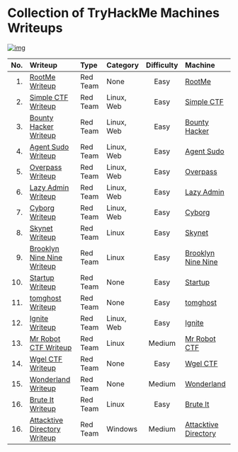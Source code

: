 # Collection of TryHackMe Machines Writeups

[![img](https://tryhackme-badges.s3.amazonaws.com/iffathanafiah.png)](https://tryhackme.com/p/iffathanafiah)

|No.| Writeup | Type | Category | Difficulty | Machine |
| ---: | :--- | :--- | :--- | :---: | :--- |
| 1. | [RootMe Writeup](RootMe/readme.md) | Red Team | None | Easy | [RootMe](https://tryhackme.com/room/rrootme) |
| 2. | [Simple CTF Writeup](Simple%20CTF/readme.md) | Red Team | Linux, Web | Easy | [Simple CTF](https://tryhackme.com/room/easyctf) |
| 3. | [Bounty Hacker Writeup](Bounty%20Hacker/readme.md) | Red Team | Linux, Web | Easy | [Bounty Hacker](https://tryhackme.com/room/cowboyhacker) |
| 4. | [Agent Sudo Writeup](Agent%20Sudo/readme.md) | Red Team | Linux, Web | Easy | [Agent Sudo](https://tryhackme.com/room/agentsudoctf) |
| 5. | [Overpass Writeup](Overpass/readme.md) | Red Team | Linux, Web | Easy | [Overpass](https://tryhackme.com/room/overpass) |
| 6. | [Lazy Admin Writeup](Lazy%20Admin/readme.md) | Red Team | Linux, Web | Easy | [Lazy Admin](https://tryhackme.com/room/lazyadmin) |
| 7. | [Cyborg Writeup](Cyborg/readme.md) | Red Team | Linux, Web | Easy | [Cyborg](https://thttps://tryhackme.com/room/cyborgt8) |
| 8. | [Skynet Writeup](Skynet/readme.md) | Red Team | Linux | Easy | [Skynet](https://tryhackme.com/room/skynet) |
| 9. | [Brooklyn Nine Nine Writeup](Brooklyn%20Nine%20Nine/readme.md) | Red Team | Linux | Easy | [Brooklyn Nine Nine](https://tryhackme.com/room/brooklynninenine) |
| 10. | [Startup Writeup](Startup/readme.md) | Red Team | None | Easy | [Startup](https://tryhackme.com/room/startup) |
| 11. | [tomghost Writeup](tomghost/readme.md) | Red Team | None | Easy | [tomghost](https://tryhackme.com/room/tomghost) |
| 12. | [Ignite Writeup](Ignite/readme.md) | Red Team | Linux, Web | Easy | [Ignite](https://tryhackme.com/room/ignite) |
| 13. | [Mr Robot CTF Writeup](Mr%20Robot%20CTF/readme.md) | Red Team | Linux | Medium | [Mr Robot CTF](https://tryhackme.com/room/mrrobot) |
| 14. | [Wgel CTF Writeup](Wgel%20CTF/readme.md) | Red Team | None | Easy | [Wgel CTF](https://tryhackme.com/room/wgelctf) |
| 15. | [Wonderland Writeup](Wonderland/readme.md) | Red Team | None | Medium | [Wonderland](https://tryhackme.com/room/wonderland) |
| 16. | [Brute It Writeup](Brute%20It/readme.md) | Red Team | Linux | Easy | [Brute It](https://tryhackme.com/room/bruteit) |
| 16. | [Attacktive Directory Writeup](Attacktive%20Directory/readme.md) | Red Team | Windows | Medium | [Attacktive Directory](https://tryhackme.com/room/attacktivedirectory) |